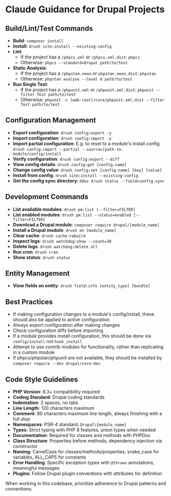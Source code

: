# Claude Guidance for Drupal Projects

## Build/Lint/Test Commands
- **Build**: `composer install`
- **Install**: `drush site:install --existing-config`
- **Lint**:
  - If the project has a `/phpcs.xml` or `/phpcs.xml.dist`: `phpcs`
  - Otherwise: `phpcs --standard=Drupal path/to/test`
- **Static Analysis**:
  - If the project has a `/phpstan.neon` or `phpstan.neon.dist`: `phpstan`
  - Otherwise: `phpstan analyse --level 6 path/to/test`
- **Run Single Test**:
  - If the project has a `/phpunit.xml` or `/phpunit.xml.dist`: `phpunit --filter Test path/to/test`
  - Otherwise: `phpunit -c [web-root]/core/phpunit.xml.dist --filter Test path/to/test`

## Configuration Management
- **Export configuration**: `drush config:export -y`
- **Import configuration**: `drush config:import -y`
- **Import partial configuration**: E.g. to reset to a module's install config `drush config:import --partial --source=[path-to-module/config/install`
- **Verify configuration**: `drush config:export --diff`
- **View config details**: `drush config:get [config.name]`
- **Change config value**: `drush config:set [config.name] [key] [value]`
- **Install from config**: `drush site:install --existing-config`
- **Get the config sync directory**: `ddev drush status --field=config-sync`

## Development Commands
- **List available modules**: `drush pm:list [--filter=FILTER]`
- **List enabled modules**: `drush pm:list --status=enabled [--filter=FILTER]`
- **Download a Drupal module**: `composer require drupal/[module_name]`
- **Install a Drupal module**: `drush en [module_name]`
- **Clear cache**: `drush cache:rebuild`
- **Inspect logs**: `drush watchdog:show --count=20`
- **Delete logs**: `drush watchdog:delete all`
- **Run cron**: `drush cron`
- **Show status**: `drush status`

## Entity Management
- **View fields on entity**: `drush field:info [entity_type] [bundle]`

## Best Practices
- If making configuration changes to a module's config/install, these should also be applied to active configuration
- Always export configuration after making changes
- Check configuration diffs before importing
- If a module provides install configuration, this should be done via `config/install` not `hook_install`
- Attempt to use contrib modules for functionality, rather than replicating in a custom module
- If phpcs/phpstan/phpunit are not available, they should be installed by `composer require --dev drupal/core-dev`

## Code Style Guidelines
- **PHP Version**: 8.3+ compatibility required
- **Coding Standard**: Drupal coding standards
- **Indentation**: 2 spaces, no tabs
- **Line Length**: 120 characters maximum
- **Comment**: 80 characters maximum line length, always finishing with a full stop
- **Namespaces**: PSR-4 standard, `Drupal\{module_name}`
- **Types**: Strict typing with PHP 8 features, union types when needed
- **Documentation**: Required for classes and methods with PHPDoc
- **Class Structure**: Properties before methods, dependency injection via constructor
- **Naming**: CamelCase for classes/methods/properties, snake_case for variables, ALL_CAPS for constants
- **Error Handling**: Specific exception types with `@throws` annotations, meaningful messages
- **Plugins**: Follow Drupal plugin conventions with attributes for definition

When working in this codebase, prioritize adherence to Drupal patterns and conventions.
